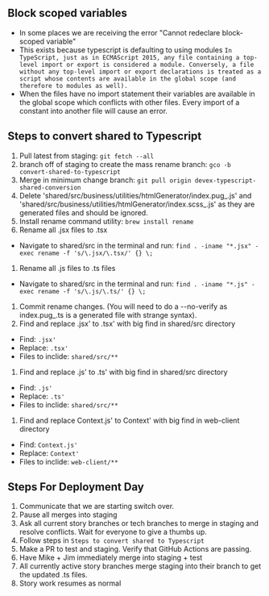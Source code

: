 ## Block scoped variables
- In some places we are receiving the error "Cannot redeclare block-scoped variable"
- This exists because typescript is defaulting to using modules
  ```In TypeScript, just as in ECMAScript 2015, any file containing a top-level import or export is considered a module. Conversely, a file without any top-level import or export declarations is treated as a script whose contents are available in the global scope (and therefore to modules as well). ```
- When the files have no import statement their variables are available in the global scope which conflicts with other files. Every import of a constant into another file will cause an error.



## Steps to convert shared to Typescript
1. Pull latest from staging: ```git fetch --all```
1. branch off of staging to create the mass rename branch: ```gco -b convert-shared-to-typescript```
1. Merge in minimum change branch: ```git pull origin devex-typescript-shared-conversion```
1. Delete 'shared/src/business/utilities/htmlGenerator/index.pug_.js' and 'shared/src/business/utilities/htmlGenerator/index.scss_.js' as they are generated files and should be ignored.
1. Install rename command utility: ```brew install rename```
1. Rename all .jsx files to .tsx 
  - Navigate to shared/src in the terminal and run: ```find . -iname "*.jsx" -exec rename -f 's/\.jsx/\.tsx/' {} \;```
1. Rename all .js files to .ts files
  - Navigate to shared/src in the terminal and run: ```find . -iname "*.js" -exec rename -f 's/\.js/\.ts/' {} \;```
1. Commit rename changes. (You will need to do a --no-verify as index.pug_.ts is a generated file with strange syntax).
1. Find and replace .jsx' to .tsx' with big find in shared/src directory
  - Find: ```.jsx'```
  - Replace: ```.tsx'```
  - Files to inclide: ```shared/src/**```
1. Find and replace .js' to .ts' with big find in shared/src directory
  - Find: ```.js'```
  - Replace: ```.ts'```
  - Files to inclide: ```shared/src/**```
1. Find and replace Context.js' to Context' with big find in web-client directory
  - Find: ```Context.js'```
  - Replace: ```Context'```
  - Files to inclide: ```web-client/**```
  
## Steps For Deployment Day
1. Communicate that we are starting switch over.
1. Pause all merges into staging
1. Ask all current story branches or tech branches to merge in staging and resolve conflicts. Wait for everyone to give a thumbs up.
1. Follow steps in ```Steps to convert shared to Typescript```
1. Make a PR to test and staging. Verify that GitHub Actions are passing.
1. Have Mike + Jim immediately merge into staging + test
1. All currently active story branches merge staging into their branch to get the updated .ts files.
1. Story work resumes as normal